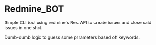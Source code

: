 # Redmine_BOT
Simple CLI tool using redmine's Rest API to create issues and close said issues in one shot.

Dumb-dumb logic to guess some parameters based off keywords.
